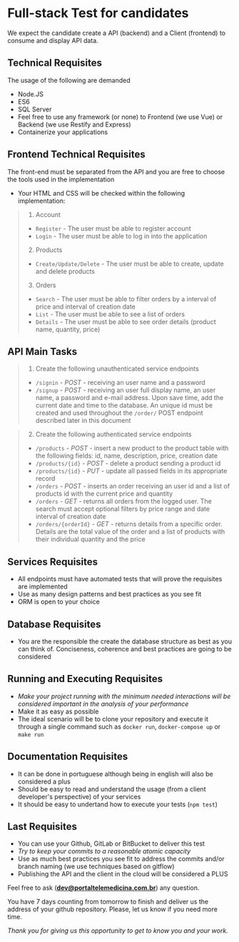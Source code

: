 # Full-stack Test for candidates

We expect the candidate create a API (backend) and a Client (frontend) to consume and display API data.

## Technical Requisites

The usage of the following are demanded
- Node.JS
- ES6
- SQL Server
- Feel free to use any framework (or none) to Frontend (we use Vue) or Backend (we use Restify and Express)
- Containerize your applications

## Frontend Technical Requisites
The front-end must be separated from the API and you are free to choose the tools used in the implementation

- Your HTML and CSS will be checked within the following implementation:

> 1. Account
>  * `Register` - The user must be able to register account
>  * `Login` - The user must be able to log in into the application
> 2. Products
>  * `Create/Update/Delete` - The user must be able to create, update and delete products
> 3. Orders
>  * `Search` - The user must be able to filter orders by a interval of price and interval of creation date
>  * `List` - The user must be able to see a list of orders
>  * `Details` - The user must be able to see order details (product name, quantity, price)

## API Main Tasks

> 1. Create the following unauthenticated service endpoints
>  * `/signin` - *POST* - receiving an user name and a password
>  * `/signup` - *POST* - receiving an user full display name, an user name, a password and e-mail address. Upon save time, add the current date and time to the database. An unique id must be created and used throughout the `/order/` POST endpoint described later in this document

> 2. Create the following authenticated service endpoints
>  * `/products` - *POST* - insert a new product to the product table with the following fields: id, name, description, price, creation date
>  * `/products/{id}` - *POST* - delete a product sending a product id
>  * `/products/{id}` - *PUT* - update all passed fields in its appropriate record
>  * `/orders` - *POST* - inserts an order receiving an user id and a list of products id with the current price and quantity
>  * `/orders` - *GET* - returns all orders from the logged user. The search must accept optional filters by price range and date interval of creation date
>  * `/orders/{orderId}` - *GET* - returns details from a specific order. Details are the total value of the order and a list of products with their individual quantity and the price

## Services Requisites
- All endpoints must have automated tests that will prove the requisites are implemented
- Use as many design patterns and best practices as you see fit
- ORM is open to your choice

## Database Requisites
- You are the responsible the create the database structure as best as you can think of. Conciseness, coherence and best practices are going to be considered

## Running and Executing Requisites
- *Make your project running with the minimum needed interactions will be considered important in the analysis of your performance*
- Make it as easy as possible
- The ideal scenario will be to clone your repository and execute it through a single command such as `docker run`, `docker-compose up` or `make run`

## Documentation Requisites
- It can be done in portuguese although being in english will also be considered a plus
- Should be easy to read and understand the usage (from a client developer's perspective) of your services
- It should be easy to undertand how to execute your tests (`npm test`)

## Last Requisites
- You can use your Github, GitLab or BitBucket to deliver this test
- *Try to keep your commits to a reasonable atomic capacity*
- Use as much best practices you see fit to address the commits and/or branch naming (we use techniques based on gitflow)
- Publishing the API and the client in the cloud will be considered a PLUS

Feel free to ask (**dev@portaltelemedicina.com.br**) any question.

You have 7 days counting from tomorrow to finish and deliver us the address of your github repository. Please, let us know if you need more time.

*Thank you for giving us this opportunity to get to know you and your work.*
